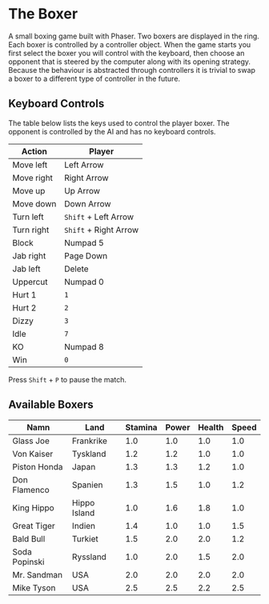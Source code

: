 # The Boxer

A small boxing game built with Phaser. Two boxers are displayed in the ring.
Each boxer is controlled by a controller object. When the game starts you first
select the boxer you will control with the keyboard, then choose an opponent
that is steered by the computer along with its opening strategy. Because the
behaviour is abstracted through controllers it is trivial to swap a boxer to a
different type of controller in the future.

## Keyboard Controls

The table below lists the keys used to control the player boxer. The opponent
is controlled by the AI and has no keyboard controls.

| Action | Player |
|-------|-------|
| Move left | Left Arrow |
| Move right | Right Arrow |
| Move up | Up Arrow |
| Move down | Down Arrow |
| Turn left | `Shift` + Left Arrow |
| Turn right | `Shift` + Right Arrow |
| Block | Numpad 5 |
| Jab right | Page Down |
| Jab left | Delete |
| Uppercut | Numpad 0 |
| Hurt 1 | `1` |
| Hurt 2 | `2` |
| Dizzy | `3` |
| Idle | `7` |
| KO | Numpad 8 |
| Win | `0` |

Press `Shift` + `P` to pause the match.

## Available Boxers

| Namn | Land | Stamina | Power | Health | Speed |
|------|------|---------|-------|--------|-------|
| Glass Joe | Frankrike | 1.0 | 1.0 | 1.0 | 1.0 |
| Von Kaiser | Tyskland | 1.2 | 1.2 | 1.0 | 1.0 |
| Piston Honda | Japan | 1.3 | 1.3 | 1.2 | 1.0 |
| Don Flamenco | Spanien | 1.3 | 1.5 | 1.0 | 1.2 |
| King Hippo | Hippo Island | 1.0 | 1.6 | 1.8 | 1.0 |
| Great Tiger | Indien | 1.4 | 1.0 | 1.0 | 1.5 |
| Bald Bull | Turkiet | 1.5 | 2.0 | 2.0 | 1.2 |
| Soda Popinski | Ryssland | 1.0 | 2.0 | 1.5 | 2.0 |
| Mr. Sandman | USA | 2.0 | 2.0 | 2.0 | 2.0 |
| Mike Tyson | USA | 2.5 | 2.5 | 2.2 | 2.5 |
